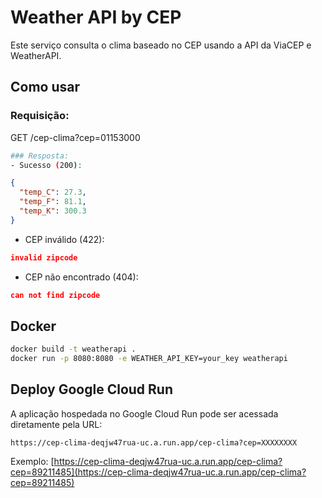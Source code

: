 # Weather API by CEP

Este serviço consulta o clima baseado no CEP usando a API da ViaCEP e WeatherAPI.

## Como usar

### Requisição:

GET /cep-clima?cep=01153000

```bash
### Resposta:
- Sucesso (200):

```
```json
{
  "temp_C": 27.3,
  "temp_F": 81.1,
  "temp_K": 300.3
}
```

- CEP inválido (422):
  
```json
invalid zipcode
```

- CEP não encontrado (404):

```json
can not find zipcode
```

## Docker

```bash
docker build -t weatherapi .
docker run -p 8080:8080 -e WEATHER_API_KEY=your_key weatherapi
```

## Deploy Google Cloud Run

A aplicação hospedada no Google Cloud Run pode ser acessada diretamente pela URL:

```
https://cep-clima-deqjw47rua-uc.a.run.app/cep-clima?cep=XXXXXXXX
```
Exemplo: [https://cep-clima-deqjw47rua-uc.a.run.app/cep-clima?cep=89211485](https://cep-clima-deqjw47rua-uc.a.run.app/cep-clima?cep=89211485)